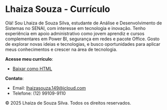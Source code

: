 # Lhaiza Souza - Currículo

Olá! Sou Lhaiza de Souza Silva, estudante de Análise e Desenvolvimento de Sistemas no SENAI, com interesse em tecnologia e inovação. Tenho experiência em apoio administrativo como jovem aprendiz e cursos complementares em Power BI, segurança em redes e pacote Office. Gosto de explorar novas ideias e tecnologias, e busco oportunidades para aplicar meus conhecimentos e crescer na área de tecnologia.

**Acesse meu currículo**:
- [Baixar como HTML](https://github.com/LhaizaSouza/LhaizaSouza.CV/raw/main/LhaizaSouza-CV.html)

**Contato**:
- Email: lhaizasouza.149@icloud.com
- Telefone: (12) 99109-9110


© 2025 Lhaiza de Souza Silva. Todos os direitos reservados.
